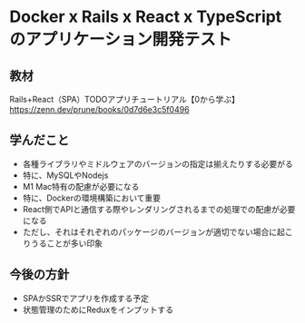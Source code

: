 # Docker x Rails x React x TypeScript　のアプリケーション開発テスト
## 教材
Rails+React（SPA）TODOアプリチュートリアル【0から学ぶ】
https://zenn.dev/prune/books/0d7d6e3c5f0496
## 学んだこと
- 各種ライブラリやミドルウェアのバージョンの指定は揃えたりする必要がる
- 特に、MySQLやNodejs
- M1 Mac特有の配慮が必要になる
- 特に、Dockerの環境構築において重要
- React側でAPIと通信する際やレンダリングされるまでの処理での配慮が必要になる
- ただし、それはそれぞれのパッケージのバージョンが適切でない場合に起こりうることが多い印象
## 今後の方針
- SPAかSSRでアプリを作成する予定
- 状態管理のためにReduxをインプットする

